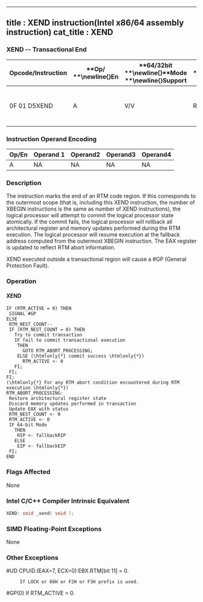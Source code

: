 ----------------------------
title : XEND instruction(Intel x86/64 assembly instruction)
cat_title : XEND
----------------------------
### XEND -- Transactional End


|**Opcode/Instruction**|**Op/ **\newline{}**En**|**64/32bit **\newline{}**Mode **\newline{}**Support**|**CPUID **\newline{}**Feature **\newline{}**Flag**|**Description**|
|----------------------|------------------------|-----------------------------------------------------|--------------------------------------------------|---------------|
|0F 01 D5XEND|A|V/V|RTM|Specifies the end of an RTM code region.|
### Instruction Operand Encoding


|Op/En|Operand 1|Operand2|Operand3|Operand4|
|-----|---------|--------|--------|--------|
|A|NA|NA|NA|NA|
### Description


The instruction marks the end of an RTM code region. If this corresponds to the outermost scope (that is, including this XEND instruction, the number of XBEGIN instructions is the same as number of XEND instructions), the logical processor will attempt to commit the logical processor state atomically. If the commit fails, the logical processor will rollback all architectural register and memory updates performed during the RTM execution. The logical processor will resume execution at the fallback address computed from the outermost XBEGIN instruction. The EAX register is updated to reflect RTM abort information.

XEND executed outside a transactional region will cause a #GP (General Protection Fault). 


### Operation
#### XEND
```info-verb
IF (RTM_ACTIVE = 0) THEN
 SIGNAL #GP
ELSE
 RTM_NEST_COUNT--
 IF (RTM_NEST_COUNT = 0) THEN
   Try to commit transaction
   IF fail to commit transactional execution
    THEN
      GOTO RTM_ABORT_PROCESSING;
    ELSE (\htmlonly{*} commit success \htmlonly{*})
      RTM_ACTIVE <- 0
   FI;
 FI;
FI;
(\htmlonly{*} For any RTM abort condition encountered during RTM execution \htmlonly{*})
RTM_ABORT_PROCESSING:
 Restore architectural register state
 Discard memory updates performed in transaction
 Update EAX with status
 RTM_NEST_COUNT <- 0
 RTM_ACTIVE <- 0
 IF 64-bit Mode
   THEN
    RIP <- fallbackRIP
   ELSE
    EIP <- fallbackEIP
 FI;
END
```
### Flags Affected


None


### Intel C/C++ Compiler Intrinsic Equivalent

```cpp
XEND: void _xend( void );
```
### SIMD Floating-Point Exceptions


None

### Other Exceptions


#UD CPUID.(EAX=7, ECX=0):EBX.RTM[bit 11] = 0.

         If LOCK or 66H or F2H or F3H prefix is used.

#GP(0) If RTM_ACTIVE = 0.

